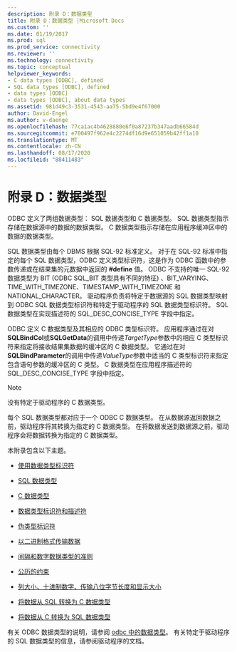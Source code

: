 ```yaml
---
description: 附录 D：数据类型
title: 附录 D：数据类型 |Microsoft Docs
ms.custom: ''
ms.date: 01/19/2017
ms.prod: sql
ms.prod_service: connectivity
ms.reviewer: ''
ms.technology: connectivity
ms.topic: conceptual
helpviewer_keywords:
- C data types [ODBC], defined
- SQL data types [ODBC], defined
- data types [ODBC]
- data types [ODBC], about data types
ms.assetid: 981d49c3-3531-4543-aa75-5bd9e4f67000
author: David-Engel
ms.author: v-daenge
ms.openlocfilehash: 77ca1ac4b4628880e6f0a87237b347aadb66584d
ms.sourcegitcommit: e700497f962e4c2274df16d9e651059b42ff1a10
ms.translationtype: MT
ms.contentlocale: zh-CN
ms.lasthandoff: 08/17/2020
ms.locfileid: "88411483"
---
```

# <a name="appendix-d-data-types"></a>附录 D：数据类型
ODBC 定义了两组数据类型： SQL 数据类型和 C 数据类型。 SQL 数据类型指示存储在数据源中的数据的数据类型。 C 数据类型指示存储在应用程序缓冲区中的数据的数据类型。  
  
 SQL 数据类型由每个 DBMS 根据 SQL-92 标准定义。 对于在 SQL-92 标准中指定的每个 SQL 数据类型，ODBC 定义类型标识符，这是作为 ODBC 函数中的参数传递或在结果集的元数据中返回的 **#define** 值。 ODBC 不支持的唯一 SQL-92 数据类型为 BIT (ODBC SQL_BIT 类型具有不同的特征) 、BIT_VARYING、TIME_WITH_TIMEZONE、TIMESTAMP_WITH_TIMEZONE 和 NATIONAL_CHARACTER。 驱动程序负责将特定于数据源的 SQL 数据类型映射到 ODBC SQL 数据类型标识符和特定于驱动程序的 SQL 数据类型标识符。 SQL 数据类型在实现描述符的 SQL_DESC_CONCISE_TYPE 字段中指定。  
  
 ODBC 定义 C 数据类型及其相应的 ODBC 类型标识符。 应用程序通过在对**SQLBindCol**或**SQLGetData**的调用中传递*TargetType*参数中的相应 C 类型标识符来指定将接收结果集数据的缓冲区的 C 数据类型。 它通过在对**SQLBindParameter**的调用中传递*ValueType*参数中适当的 C 类型标识符来指定包含语句参数的缓冲区的 C 类型。 C 数据类型在应用程序描述符的 SQL_DESC_CONCISE_TYPE 字段中指定。  
  
> [!NOTE]  
>  没有特定于驱动程序的 C 数据类型。  
  
 每个 SQL 数据类型都对应于一个 ODBC C 数据类型。 在从数据源返回数据之前，驱动程序将其转换为指定的 C 数据类型。 在将数据发送到数据源之前，驱动程序会将数据转换为指定的 C 数据类型。  
  
 本附录包含以下主题。  
  
-   [使用数据类型标识符](../../../odbc/reference/appendixes/using-data-type-identifiers.md)  
  
-   [SQL 数据类型](../../../odbc/reference/appendixes/sql-data-types.md)  
  
-   [C 数据类型](../../../odbc/reference/appendixes/c-data-types.md)  
  
-   [数据类型标识符和描述符](../../../odbc/reference/appendixes/data-type-identifiers-and-descriptors.md)  
  
-   [伪类型标识符](../../../odbc/reference/appendixes/pseudo-type-identifiers.md)  
  
-   [以二进制格式传输数据](../../../odbc/reference/appendixes/transferring-data-in-its-binary-form.md)  
  
-   [间隔和数字数据类型的准则](../../../odbc/reference/appendixes/guidelines-for-interval-and-numeric-data-types.md)  
  
-   [公历的约束](../../../odbc/reference/appendixes/constraints-of-the-gregorian-calendar.md)  
  
-   [列大小、十进制数字、传输八位字节长度和显示大小](../../../odbc/reference/appendixes/column-size-decimal-digits-transfer-octet-length-and-display-size.md)  
  
-   [将数据从 SQL 转换为 C 数据类型](../../../odbc/reference/appendixes/converting-data-from-sql-to-c-data-types.md)  
  
-   [将数据从 C 转换为 SQL 数据类型](../../../odbc/reference/appendixes/converting-data-from-c-to-sql-data-types.md)  
  
 有关 ODBC 数据类型的说明，请参阅 [odbc 中的数据类型](../../../odbc/reference/develop-app/data-types-in-odbc.md)。 有关特定于驱动程序的 SQL 数据类型的信息，请参阅驱动程序的文档。
